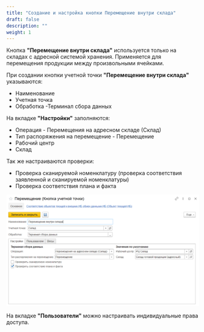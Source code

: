 ```yaml
---
title: "Создание и настройка кнопки Перемещение внутри склада"
draft: false
description: ""
weight: 1
---
```


Кнопка **"Перемещение внутри склада"** используется только на складах с адресной системой хранения. Применяется для перемещения продукции между произвольными ячейками.

При создании кнопки учетной точки **"Перемещение внутри склада"** указываются:

- Наименование
- Учетная точка
- Обработка -Терминал сбора данных

На вкладке **"Настройки"** заполняются:

- Операция - Перемещения на адресном складе (Склад)
- Тип распоряжения на перемещение - Перемещение
- Рабочий центр
- Склад

 Так же настраиваются проверки:

- Проверка сканируемой номенклатуру (проверка соответствия заявленной и сканируемой номенклатуры)
- Проверка соответствия плана и факта

![1](1.png)

На вкладке **"Пользователи"** можно настраивать индивидуальные права доступа.
